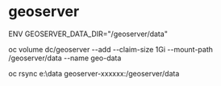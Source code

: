 # geoserver

 ENV GEOSERVER_DATA_DIR="/geoserver/data"
 
 oc volume dc/geoserver --add --claim-size 1Gi --mount-path /geoserver/data --name geo-data
 
 oc rsync e:\data  geoserver-xxxxxx:/geoserver/data
 
